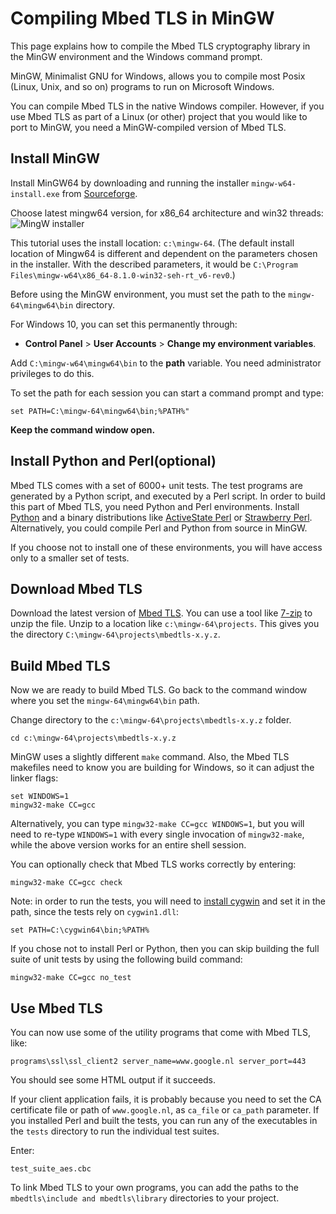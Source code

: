 # Compiling Mbed TLS in MinGW

This page explains how to compile the Mbed TLS cryptography library in the MinGW environment and the Windows command prompt.

MinGW, Minimalist GNU for Windows, allows you to compile most Posix (Linux, Unix, and so on) programs to run on Microsoft Windows.

You can compile Mbed TLS in the native Windows compiler. However, if you use Mbed TLS as part of a Linux (or other) project that you would like to port to MinGW, you need a MinGW-compiled version of Mbed TLS.

## Install MinGW

Install MinGW64 by downloading and running the installer `mingw-w64-install.exe` from [Sourceforge](https://sourceforge.net/projects/mingw-w64/).

Choose latest mingw64 version, for x86_64 architecture and win32 threads:
![MingW installer](https://mbed-tls-docs-images.s3.amazonaws.com/MbedTLS-MingW64_installer.PNG)

This tutorial uses the install location: `c:\mingw-64`. (The default install location of Mingw64 is different and dependent on the parameters chosen in the installer. With the described parameters, it would be `C:\Program Files\mingw-w64\x86_64-8.1.0-win32-seh-rt_v6-rev0`.)

Before using the MinGW environment, you must set the path to the `mingw-64\mingw64\bin` directory.

For Windows 10, you can set this permanently through:
 * **Control Panel** > **User Accounts** > **Change my environment variables**.

Add `C:\mingw-w64\mingw64\bin` to the **path** variable. You need administrator privileges to do this.

To set the path for each session you can start a command prompt and type:

```
set PATH=C:\mingw-64\mingw64\bin;%PATH%"
```

**Keep the command window open.**

## Install Python and Perl(optional)

Mbed TLS comes with a set of 6000+ unit tests. The test programs are generated by a Python script, and executed by a Perl script. In order to build this part of Mbed TLS, you need Python and Perl environments. Install [Python](https://www.python.org/downloads/) and a binary distributions like [ActiveState Perl](http://www.activestate.com/activeperl/downloads) or [Strawberry Perl](http://strawberryperl.com/). Alternatively, you could compile Perl and Python from source in MinGW.

If you choose not to install one of these environments, you will have access only to a smaller set of tests.

## Download Mbed TLS

Download the latest version of [Mbed TLS](/download). You can use a tool like [7-zip](http://www.7-zip.org/) to unzip the file. Unzip to a location like `c:\mingw-64\projects`. This gives you the directory `C:\mingw-64\projects\mbedtls-x.y.z`.

## Build Mbed TLS

Now we are ready to build Mbed TLS. Go back to the command window where you set the `mingw-64\mingw64\bin` path.

Change directory to the `c:\mingw-64\projects\mbedtls-x.y.z` folder.

```
cd c:\mingw-64\projects\mbedtls-x.y.z
```

MinGW uses a slightly different `make` command. Also, the Mbed TLS makefiles need to know you are building for Windows, so it can adjust the linker flags:

```
set WINDOWS=1
mingw32-make CC=gcc
```

Alternatively, you can type `mingw32-make CC=gcc WINDOWS=1`, but you will need to re-type `WINDOWS=1` with every single invocation of `mingw32-make`, while the above version works for an entire shell session.

You can optionally check that Mbed TLS works correctly by entering:
    
```
mingw32-make CC=gcc check
```
Note: in order to run the tests, you will need to [install cygwin](https://cygwin.com/install.html) and set it in the path, since the tests rely on `cygwin1.dll`:

```
set PATH=C:\cygwin64\bin;%PATH%
```

If you chose not to install Perl or Python, then you can skip building the full suite of unit tests by using the following build command:

```
mingw32-make CC=gcc no_test
```

## Use Mbed TLS

You can now use some of the utility programs that come with Mbed TLS, like:

```
programs\ssl\ssl_client2 server_name=www.google.nl server_port=443
```
    
You should see some HTML output if it succeeds.

If your client application fails, it is probably because you need to set the CA certificate file or path of `www.google.nl`, as `ca_file` or `ca_path` parameter.
If you installed Perl and built the tests, you can run any of the executables in the `tests` directory to run the individual test suites.

Enter:

```
test_suite_aes.cbc
```

To link Mbed TLS to your own programs, you can add the paths to the `mbedtls\include and mbedtls\library` directories to your project.

<!---compiling-mbedtls-in-mingw,"Walkthrough for compiling Mbed TLS under MinGW under Windows","MinGW, compiling under Windows, compiling with MinGW","mingw, compile, perl, windows, make",published,"2012-10-09 00:00:00",6,10344,"2017-04-25 08:12:00","Paul Bakker"--->
